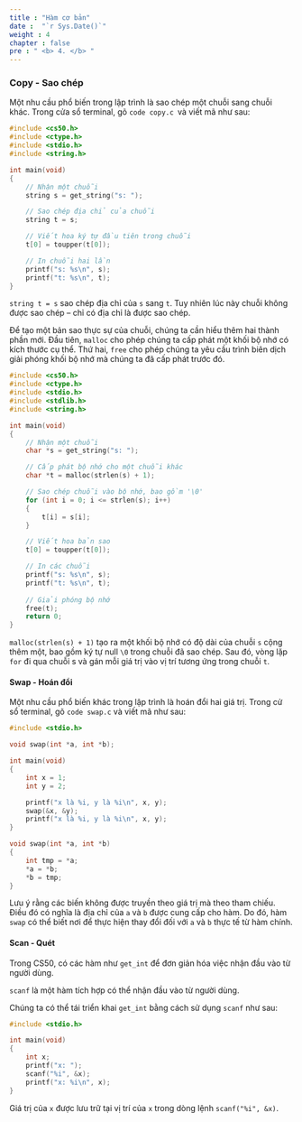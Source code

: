 ```yaml
---
title : "Hàm cơ bản"
date :  "`r Sys.Date()`" 
weight : 4 
chapter : false
pre : " <b> 4. </b> "
---
```

### Copy - Sao chép
Một nhu cầu phổ biến trong lập trình là sao chép một chuỗi sang chuỗi khác. Trong cửa sổ terminal, gõ `code copy.c `và viết mã như sau:

```c
#include <cs50.h>
#include <ctype.h>
#include <stdio.h>
#include <string.h>

int main(void)
{
    // Nhận một chuỗi
    string s = get_string("s: ");

    // Sao chép địa chỉ của chuỗi
    string t = s;

    // Viết hoa ký tự đầu tiên trong chuỗi
    t[0] = toupper(t[0]);

    // In chuỗi hai lần
    printf("s: %s\n", s);
    printf("t: %s\n", t);
}
```

`string t = s` sao chép địa chỉ của `s` sang `t`. Tuy nhiên lúc này chuỗi không được sao chép – chỉ có địa chỉ là được sao chép.

Để tạo một bản sao thực sự của chuỗi, chúng ta cần hiểu thêm hai thành phần mới. Đầu tiên, `malloc` cho phép chúng ta cấp phát một khối bộ nhớ có kích thước cụ thể. Thứ hai, `free` cho phép chúng ta yêu cầu trình biên dịch giải phóng khối bộ nhớ mà chúng ta đã cấp phát trước đó.

```c
#include <cs50.h>
#include <ctype.h>
#include <stdio.h>
#include <stdlib.h>
#include <string.h>

int main(void)
{
    // Nhận một chuỗi
    char *s = get_string("s: ");

    // Cấp phát bộ nhớ cho một chuỗi khác
    char *t = malloc(strlen(s) + 1);

    // Sao chép chuỗi vào bộ nhớ, bao gồm '\0'
    for (int i = 0; i <= strlen(s); i++)
    {
        t[i] = s[i];
    }

    // Viết hoa bản sao
    t[0] = toupper(t[0]);

    // In các chuỗi
    printf("s: %s\n", s);
    printf("t: %s\n", t);
    
    // Giải phóng bộ nhớ
    free(t);
    return 0;
}
```
`malloc(strlen(s) + 1)` tạo ra một khối bộ nhớ có độ dài của chuỗi `s` cộng thêm một, bao gồm ký tự null `\0` trong chuỗi đã sao chép. Sau đó, vòng lặp `for` đi qua chuỗi s và gán mỗi giá trị vào vị trí tương ứng trong chuỗi `t`.

#### Swap - Hoán đổi
Một nhu cầu phổ biến khác trong lập trình là hoán đổi hai giá trị. Trong cử sổ terminal, gõ `code swap.c` và viết mã như sau:

```c
#include <stdio.h>

void swap(int *a, int *b);

int main(void)
{
    int x = 1;
    int y = 2;

    printf("x là %i, y là %i\n", x, y);
    swap(&x, &y);
    printf("x là %i, y là %i\n", x, y);
}

void swap(int *a, int *b)
{
    int tmp = *a;
    *a = *b;
    *b = tmp;
}
```
Lưu ý rằng các biến không được truyền theo giá trị mà theo tham chiếu. Điều đó có nghĩa là địa chỉ của `a` và `b` được cung cấp cho hàm. Do đó, hàm `swap` có thể biết nơi để thực hiện thay đổi đối với `a` và `b` thực tế từ hàm chính.

#### Scan - Quét
Trong CS50, có các hàm như `get_int` để đơn giản hóa việc nhận đầu vào từ người dùng.

`scanf` là một hàm tích hợp có thể nhận đầu vào từ người dùng.

Chúng ta có thể tái triển khai `get_int` bằng cách sử dụng `scanf` như sau:

```c
#include <stdio.h>

int main(void)
{
    int x;
    printf("x: ");
    scanf("%i", &x);
    printf("x: %i\n", x);
}
```
Giá trị của `x` được lưu trữ tại vị trí của `x` trong dòng lệnh `scanf("%i", &x)`.